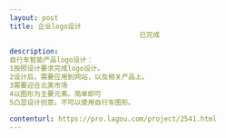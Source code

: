 ```yaml
---                
layout: post       
title: 企业logo设计
                                已完成
           
description: 
自行车智能产品logo设计：
1按照设计要求完成logo设计。
2设计后，需要应用到网站，以及相关产品上。
3需要迎合北美市场
4以图形为主要元素。简单即可
5凸显设计创意。不可以使用自行车图形。
     
contenturl: https://pro.lagou.com/project/2541.html      
---                 
```

